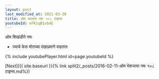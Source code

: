 ```yaml
---
layout: post
last_modified_at: 2021-03-30
title: ओम कालाय नमः १०८ टाइम्स
youtubeId: eFKzqB1vb4E
---
```

 
 
 ओम शिखंडीने नमः  
 
 -  ज्याचे केस मोराच्या पंखाप्रमाणे वाहतात 
 
  
 
  
 
 
 
 
 
 


{% include youtubePlayer.html id=page.youtubeId %}
 
[Next]({{ site.baseurl }}{% link  split2/_posts/2016-02-11-ओम भेशजाया नमः १०८ टाइम्स.md%})
 
